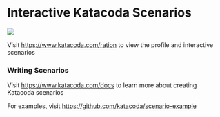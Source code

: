 # Interactive Katacoda Scenarios

[![](http://shields.katacoda.com/katacoda/ration/count.svg)](https://www.katacoda.com/ration "Get your profile on Katacoda.com")

Visit https://www.katacoda.com/ration to view the profile and interactive scenarios

### Writing Scenarios
Visit https://www.katacoda.com/docs to learn more about creating Katacoda scenarios

For examples, visit https://github.com/katacoda/scenario-example
